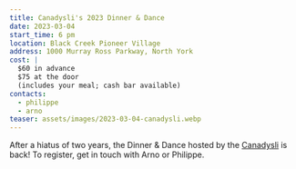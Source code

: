 ```yaml
---
title: Canadysli's 2023 Dinner & Dance
date: 2023-03-04
start_time: 6 pm
location: Black Creek Pioneer Village
address: 1000 Murray Ross Parkway, North York
cost: |
  $60 in advance
  $75 at the door
  (includes your meal; cash bar available)
contacts:
  - philippe
  - arno
teaser: assets/images/2023-03-04-canadysli.webp
---
```


After a hiatus of two years, the Dinner & Dance hosted by the [Canadysli] is
back! To register, get in touch with Arno or Philippe.

[canadysli]: <https://www.canadysli.com/>
